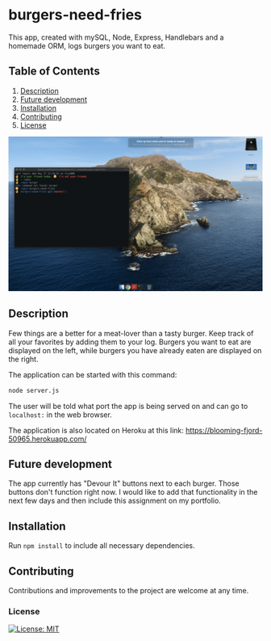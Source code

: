 # burgers-need-fries
This app, created with mySQL, Node, Express, Handlebars and a homemade ORM, logs burgers you want to eat. 
## Table of Contents
1. [Description](#description)
2. [Future development](#FutureDevelopment)
3. [Installation](#installation)
4. [Contributing](#contributing)
5. [License](#license)

![](public/assets/img/BringMeMyBurger.gif)

## Description
Few things are a better for a meat-lover than a tasty burger. Keep track of all your favorites by adding them to your log. Burgers you want to eat are displayed on the left, while burgers you have already eaten are displayed on the right. 

The application can be started with this command:

```sh
node server.js
```

The user will be told what port the app is being served on and can go to `localhost:` in the web browser.

The application is also located on Heroku at this link:
https://blooming-fjord-50965.herokuapp.com/

## Future development
The app currently has "Devour It" buttons next to each burger. Those buttons don't function right now. I would like to add that functionality in the next few days and then include this assignment on my portfolio. 

## Installation

Run `npm install` to include all necessary dependencies.

## Contributing

Contributions and improvements to the project are welcome at any time. 

### License
[![License: MIT](https://img.shields.io/badge/License-MIT-yellow.svg)](https://opensource.org/licenses/MIT)